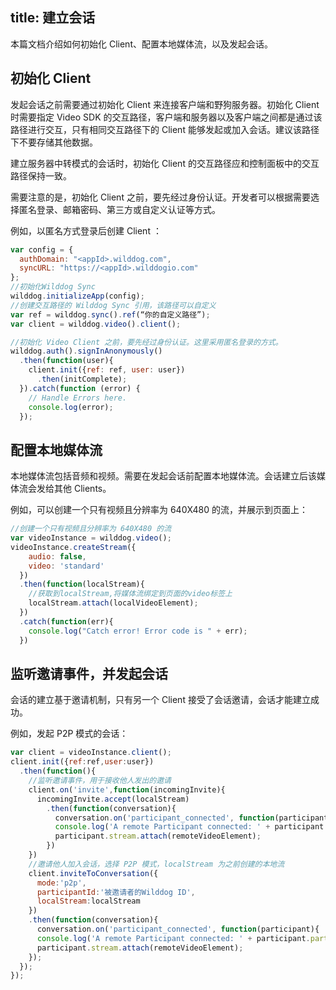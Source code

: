 title: 建立会话
---

本篇文档介绍如何初始化 Client、配置本地媒体流，以及发起会话。

## 初始化 Client

发起会话之前需要通过初始化 Client 来连接客户端和野狗服务器。初始化 Client 时需要指定 Video SDK 的交互路径，客户端和服务器以及客户端之间都是通过该路径进行交互，只有相同交互路径下的 Client 能够发起或加入会话。建议该路径下不要存储其他数据。

建立服务器中转模式的会话时，初始化 Client 的交互路径应和控制面板中的交互路径保持一致。

需要注意的是，初始化 Client 之前，要先经过身份认证。开发者可以根据需要选择匿名登录、邮箱密码、第三方或自定义认证等方式。

例如，以匿名方式登录后创建 Client ：

```javascript
var config = {
  authDomain: "<appId>.wilddog.com",
  syncURL: "https://<appId>.wilddogio.com"
};
//初始化Wilddog Sync
wilddog.initializeApp(config);
//创建交互路径的 Wilddog Sync 引用，该路径可以自定义
var ref = wilddog.sync().ref(“你的自定义路径”); 
var client = wilddog.video().client();

//初始化 Video Client 之前，要先经过身份认证。这里采用匿名登录的方式。
wilddog.auth().signInAnonymously()
  .then(function(user){
    client.init({ref: ref, user: user})
      .then(initComplete);
  }).catch(function (error) {
    // Handle Errors here.
    console.log(error);
  });
```

## 配置本地媒体流

本地媒体流包括音频和视频。需要在发起会话前配置本地媒体流。会话建立后该媒体流会发给其他 Clients。

例如，可以创建一个只有视频且分辨率为 640X480 的流，并展示到页面上：

```javascript
//创建一个只有视频且分辨率为 640X480 的流
var videoInstance = wilddog.video();
videoInstance.createStream({
    audio: false,
    video: 'standard'
  })
  .then(function(localStream){
    //获取到localStream,将媒体流绑定到页面的video标签上
    localStream.attach(localVideoElement);
  })
  .catch(function(err){
    console.log("Catch error! Error code is " + err);
  })
```

## 监听邀请事件，并发起会话

会话的建立基于邀请机制，只有另一个 Client 接受了会话邀请，会话才能建立成功。

例如，发起 P2P 模式的会话：

```javascript
var client = videoInstance.client();
client.init({ref:ref,user:user})
  .then(function(){
    //监听邀请事件，用于接收他人发出的邀请
    client.on('invite',function(incomingInvite){
      incomingInvite.accept(localStream)
        .then(function(conversation){
          conversation.on('participant_connected', function(participant){
          console.log('A remote Participant connected: ' + participant.participantId);
          participant.stream.attach(remoteVideoElement);
        })
    })
    //邀请他人加入会话，选择 P2P 模式，localStream 为之前创建的本地流
    client.inviteToConversation({
      mode:'p2p',
      participantId:'被邀请者的Wilddog ID',
      localStream:localStream
    })
    .then(function(conversation){
      conversation.on('participant_connected', function(participant){
      console.log('A remote Participant connected: ' + participant.participantId);
      participant.stream.attach(remoteVideoElement);
    });
  });
});
```
